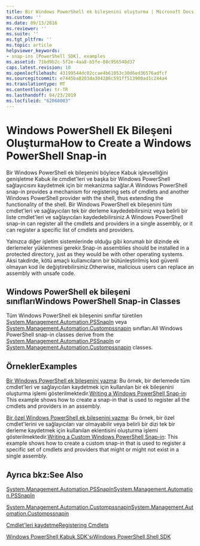 ```yaml
---
title: Bir Windows PowerShell ek bileşenini oluşturma | Microsoft Docs
ms.custom: ''
ms.date: 09/13/2016
ms.reviewer: ''
ms.suite: ''
ms.tgt_pltfrm: ''
ms.topic: article
helpviewer_keywords:
- snap-ins [PowerShell SDK], examples
ms.assetid: 71bd9b2c-5f2e-4aa8-b5fe-08c956540d37
caps.latest.revision: 10
ms.openlocfilehash: 43199544dc02ccae4b61053c30d6ed36576adfcf
ms.sourcegitcommit: e7445ba8203da304286c591ff513900ad1c244a4
ms.translationtype: MT
ms.contentlocale: tr-TR
ms.lasthandoff: 04/23/2019
ms.locfileid: "62068003"
---
```

# <a name="how-to-create-a-windows-powershell-snap-in"></a><span data-ttu-id="1f668-102">Windows PowerShell Ek Bileşeni Oluşturma</span><span class="sxs-lookup"><span data-stu-id="1f668-102">How to Create a Windows PowerShell Snap-in</span></span>

<span data-ttu-id="1f668-103">Bir Windows PowerShell ek bileşenini böylece Kabuk işlevselliğini genişletme Kabuk ile cmdlet'leri ve başka bir Windows PowerShell sağlayıcısını kaydetmek için bir mekanizma sağlar.</span><span class="sxs-lookup"><span data-stu-id="1f668-103">A Windows PowerShell snap-in provides a mechanism for registering sets of cmdlets and another Windows PowerShell provider with the shell, thus extending the functionality of the shell.</span></span> <span data-ttu-id="1f668-104">Bir Windows PowerShell ek bileşenini tüm cmdlet'leri ve sağlayıcıları tek bir derleme kaydedebilirsiniz veya belirli bir liste cmdlet'leri ve sağlayıcıları kaydedebilirsiniz.</span><span class="sxs-lookup"><span data-stu-id="1f668-104">A Windows PowerShell snap-in can register all the cmdlets and providers in a single assembly, or it can register a specific list of cmdlets and providers.</span></span>

<span data-ttu-id="1f668-105">Yalnızca diğer işletim sistemlerinde olduğu gibi korumalı bir dizinde ek derlemeler yüklenmesi gerekir.</span><span class="sxs-lookup"><span data-stu-id="1f668-105">Snap-in assemblies should be installed in a protected directory, just as they would be with other operating systems.</span></span> <span data-ttu-id="1f668-106">Aksi takdirde, kötü amaçlı kullanıcıların bir bütünleştirilmiş kod güvenli olmayan kod ile değiştirebilirsiniz.</span><span class="sxs-lookup"><span data-stu-id="1f668-106">Otherwise, malicious users can replace an assembly with unsafe code.</span></span>

## <a name="windows-powershell-snap-in-classes"></a><span data-ttu-id="1f668-107">Windows PowerShell ek bileşeni sınıfları</span><span class="sxs-lookup"><span data-stu-id="1f668-107">Windows PowerShell Snap-in Classes</span></span>

<span data-ttu-id="1f668-108">Tüm Windows PowerShell ek bileşenini sınıflar türetilen [System.Management.Automation.PSSnapIn](/dotnet/api/System.Management.Automation.PSSnapIn) veya [System.Management.Automation.Custompssnapin](/dotnet/api/System.Management.Automation.CustomPSSnapIn) sınıfları.</span><span class="sxs-lookup"><span data-stu-id="1f668-108">All Windows PowerShell snap-in classes derive from the [System.Management.Automation.PSSnapIn](/dotnet/api/System.Management.Automation.PSSnapIn) or [System.Management.Automation.Custompssnapin](/dotnet/api/System.Management.Automation.CustomPSSnapIn) classes.</span></span>

## <a name="examples"></a><span data-ttu-id="1f668-109">Örnekler</span><span class="sxs-lookup"><span data-stu-id="1f668-109">Examples</span></span>

<span data-ttu-id="1f668-110">[Bir Windows PowerShell ek bileşenini yazma](./writing-a-windows-powershell-snap-in.md): Bu örnek, bir derlemede tüm cmdlet'leri ve sağlayıcıları kaydetmek için kullanılan bir ek bileşenini oluşturma işlemi gösterilmektedir.</span><span class="sxs-lookup"><span data-stu-id="1f668-110">[Writing a Windows PowerShell Snap-in](./writing-a-windows-powershell-snap-in.md): This example shows how to create a snap-in that is used to register all the cmdlets and providers in an assembly.</span></span>

<span data-ttu-id="1f668-111">[Bir özel Windows PowerShell ek bileşenini yazma](./writing-a-custom-windows-powershell-snap-in.md): Bu örnek, bir özel cmdlet'lerini ve sağlayıcıları var olmayabilir veya belirli bir dizi tek bir derleme kaydetmek için kullanılan eklentisini oluşturma işlemi gösterilmektedir.</span><span class="sxs-lookup"><span data-stu-id="1f668-111">[Writing a Custom Windows PowerShell Snap-in](./writing-a-custom-windows-powershell-snap-in.md): This example shows how to create a custom snap-in that is used to register a specific set of cmdlets and providers that might or might not exist in a single assembly.</span></span>

## <a name="see-also"></a><span data-ttu-id="1f668-112">Ayrıca bkz:</span><span class="sxs-lookup"><span data-stu-id="1f668-112">See Also</span></span>

[<span data-ttu-id="1f668-113">System.Management.Automation.PSSnapIn</span><span class="sxs-lookup"><span data-stu-id="1f668-113">System.Management.Automation.PSSnapIn</span></span>](/dotnet/api/System.Management.Automation.PSSnapIn)

[<span data-ttu-id="1f668-114">System.Management.Automation.Custompssnapin</span><span class="sxs-lookup"><span data-stu-id="1f668-114">System.Management.Automation.Custompssnapin</span></span>](/dotnet/api/System.Management.Automation.CustomPSSnapIn)

[<span data-ttu-id="1f668-115">Cmdlet'leri kaydetme</span><span class="sxs-lookup"><span data-stu-id="1f668-115">Registering Cmdlets</span></span>](./registering-cmdlets.md)

[<span data-ttu-id="1f668-116">Windows PowerShell Kabuk SDK'sı</span><span class="sxs-lookup"><span data-stu-id="1f668-116">Windows PowerShell Shell SDK</span></span>](../windows-powershell-reference.md)
